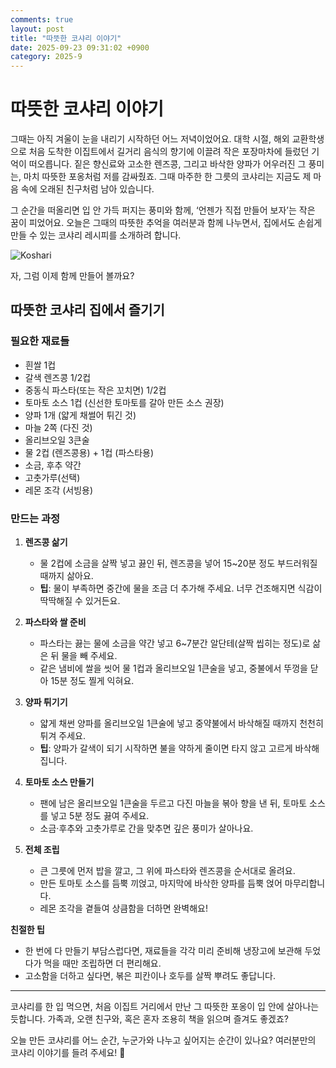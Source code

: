```yaml
---
comments: true
layout: post
title: "따뜻한 코샤리 이야기"
date: 2025-09-23 09:31:02 +0900
category: 2025-9
---
```


# 따뜻한 코샤리 이야기  

그때는 아직 겨울이 눈을 내리기 시작하던 어느 저녁이었어요. 대학 시절, 해외 교환학생으로 처음 도착한 이집트에서 길거리 음식의 향기에 이끌려 작은 포장마차에 들렀던 기억이 떠오릅니다. 짙은 향신료와 고소한 렌즈콩, 그리고 바삭한 양파가 어우러진 그 풍미는, 마치 따뜻한 포옹처럼 저를 감싸줬죠. 그때 마주한 한 그릇의 코샤리는 지금도 제 마음 속에 오래된 친구처럼 남아 있습니다.  

그 순간을 떠올리면 입 안 가득 퍼지는 풍미와 함께, ‘언젠가 직접 만들어 보자’는 작은 꿈이 피었어요. 오늘은 그때의 따뜻한 추억을 여러분과 함께 나누면서, 집에서도 손쉽게 만들 수 있는 코샤리 레시피를 소개하려 합니다.  

![Koshari](https://www.themealdb.com/images/media/meals/4er7mj1598733193.jpg)  

자, 그럼 이제 함께 만들어 볼까요?  

## 따뜻한 코샤리 집에서 즐기기  

### 필요한 재료들  

- 흰쌀 1컵  
- 갈색 렌즈콩 1/2컵  
- 중동식 파스타(또는 작은 꼬치면) 1/2컵  
- 토마토 소스 1컵 (신선한 토마토를 갈아 만든 소스 권장)  
- 양파 1개 (얇게 채썰어 튀긴 것)  
- 마늘 2쪽 (다진 것)  
- 올리브오일 3큰술  
- 물 2컵 (렌즈콩용) + 1컵 (파스타용)  
- 소금, 후추 약간  
- 고춧가루(선택)  
- 레몬 조각 (서빙용)  

### 만드는 과정  

1. **렌즈콩 삶기**  
   - 물 2컵에 소금을 살짝 넣고 끓인 뒤, 렌즈콩을 넣어 15~20분 정도 부드러워질 때까지 삶아요.  
   - **팁**: 물이 부족하면 중간에 물을 조금 더 추가해 주세요. 너무 건조해지면 식감이 딱딱해질 수 있거든요.  

2. **파스타와 쌀 준비**  
   - 파스타는 끓는 물에 소금을 약간 넣고 6~7분간 알단테(살짝 씹히는 정도)로 삶은 뒤 물을 빼 주세요.  
   - 같은 냄비에 쌀을 씻어 물 1컵과 올리브오일 1큰술을 넣고, 중불에서 뚜껑을 닫아 15분 정도 찔게 익혀요.  

3. **양파 튀기기**  
   - 얇게 채썬 양파를 올리브오일 1큰술에 넣고 중약불에서 바삭해질 때까지 천천히 튀겨 주세요.  
   - **팁**: 양파가 갈색이 되기 시작하면 불을 약하게 줄이면 타지 않고 고르게 바삭해집니다.  

4. **토마토 소스 만들기**  
   - 팬에 남은 올리브오일 1큰술을 두르고 다진 마늘을 볶아 향을 낸 뒤, 토마토 소스를 넣고 5분 정도 끓여 주세요.  
   - 소금·후추와 고춧가루로 간을 맞추면 깊은 풍미가 살아나요.  

5. **전체 조립**  
   - 큰 그릇에 먼저 밥을 깔고, 그 위에 파스타와 렌즈콩을 순서대로 올려요.  
   - 만든 토마토 소스를 듬뿍 끼얹고, 마지막에 바삭한 양파를 듬뿍 얹어 마무리합니다.  
   - 레몬 조각을 곁들여 상큼함을 더하면 완벽해요!  

**친절한 팁**  
- 한 번에 다 만들기 부담스럽다면, 재료들을 각각 미리 준비해 냉장고에 보관해 두었다가 먹을 때만 조립하면 더 편리해요.  
- 고소함을 더하고 싶다면, 볶은 피칸이나 호두를 살짝 뿌려도 좋답니다.  

---

코샤리를 한 입 먹으면, 처음 이집트 거리에서 만난 그 따뜻한 포옹이 입 안에 살아나는 듯합니다. 가족과, 오랜 친구와, 혹은 혼자 조용히 책을 읽으며 즐겨도 좋겠죠?  

오늘 만든 코샤리를 어느 순간, 누군가와 나누고 싶어지는 순간이 있나요? 여러분만의 코샤리 이야기를 들려 주세요! 🌿